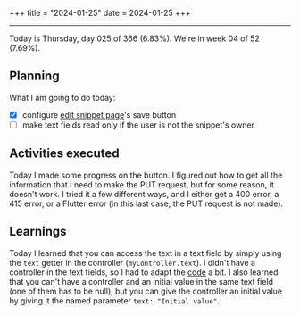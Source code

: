 +++
title = "2024-01-25"
date = 2024-01-25
+++

---

Today is Thursday, day 025 of 366 (6.83%). We're in week 04 of 52 (7.69%).

## Planning

What I am going to do today:

- [x] configure [edit snippet page](https://github.com/OmnicodeSolutions/luisa_drf_flutter_client/blob/main/lib/edit_snippet.dart)'s save button
- [ ] make text fields read only if the user is not the snippet's owner

## Activities executed

Today I made some progress on the button. I figured out how to get all the information that I need to make the PUT request, but for some reason, it doesn't work. I tried it a few different ways, and I either get a 400 error, a 415 error, or a Flutter error (in this last case, the PUT request is not made).

## Learnings

Today I learned that you can access the text in a text field by simply using the `text` getter in the controller (`myController.text`). I didn't have a controller in the text fields, so I had to adapt the [code](https://github.com/OmnicodeSolutions/luisa_drf_flutter_client/blob/4e5e3069ca240723071599011e4a95e702f9116b/lib/edit_snippet.dart#L103C25-L122C27) a bit. I also learned that you can't have a controller and an initial value in the same text field (one of them has to be null), but you can give the controller an initial value by giving it the named parameter `text: "Initial value"`.
